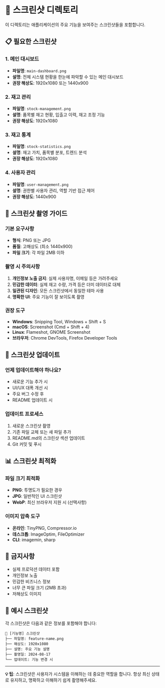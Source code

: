 # 📸 스크린샷 디렉토리

이 디렉토리는 애플리케이션의 주요 기능을 보여주는 스크린샷들을 포함합니다.

## 📋 필요한 스크린샷

### 1. 메인 대시보드
- **파일명**: `main-dashboard.png`
- **설명**: 전체 시스템 현황을 한눈에 파악할 수 있는 메인 대시보드
- **권장 해상도**: 1920x1080 또는 1440x900

### 2. 재고 관리
- **파일명**: `stock-management.png`
- **설명**: 품목별 재고 현황, 입출고 이력, 재고 조정 기능
- **권장 해상도**: 1920x1080

### 3. 재고 통계
- **파일명**: `stock-statistics.png`
- **설명**: 재고 가치, 품목별 분포, 트렌드 분석
- **권장 해상도**: 1920x1080

### 4. 사용자 관리
- **파일명**: `user-management.png`
- **설명**: 권한별 사용자 관리, 역할 기반 접근 제어
- **권장 해상도**: 1440x900

## 📱 스크린샷 촬영 가이드

### 기본 요구사항
- **형식**: PNG 또는 JPG
- **품질**: 고해상도 (최소 1440x900)
- **파일 크기**: 각 파일 2MB 이하

### 촬영 시 주의사항
1. **개인정보 노출 금지**: 실제 사용자명, 이메일 등은 가려주세요
2. **민감한 데이터**: 실제 재고 수량, 가격 등은 더미 데이터로 대체
3. **일관된 디자인**: 모든 스크린샷에서 동일한 테마 사용
4. **명확한 UI**: 주요 기능이 잘 보이도록 촬영

### 권장 도구
- **Windows**: Snipping Tool, Windows + Shift + S
- **macOS**: Screenshot (Cmd + Shift + 4)
- **Linux**: Flameshot, GNOME Screenshot
- **브라우저**: Chrome DevTools, Firefox Developer Tools

## 🔄 스크린샷 업데이트

### 언제 업데이트해야 하나요?
- 새로운 기능 추가 시
- UI/UX 대폭 개선 시
- 주요 버그 수정 후
- README 업데이트 시

### 업데이트 프로세스
1. 새로운 스크린샷 촬영
2. 기존 파일 교체 또는 새 파일 추가
3. README.md의 스크린샷 섹션 업데이트
4. Git 커밋 및 푸시

## 📊 스크린샷 최적화

### 파일 크기 최적화
- **PNG**: 투명도가 필요한 경우
- **JPG**: 일반적인 UI 스크린샷
- **WebP**: 최신 브라우저 지원 시 (선택사항)

### 이미지 압축 도구
- **온라인**: TinyPNG, Compressor.io
- **데스크톱**: ImageOptim, FileOptimizer
- **CLI**: imagemin, sharp

## 🚫 금지사항

- 실제 프로덕션 데이터 포함
- 개인정보 노출
- 민감한 비즈니스 정보
- 너무 큰 파일 크기 (2MB 초과)
- 저해상도 이미지

## 📝 예시 스크린샷

각 스크린샷은 다음과 같은 정보를 포함해야 합니다:

```
📸 [기능명] 스크린샷
├── 파일명: feature-name.png
├── 해상도: 1920x1080
├── 설명: 주요 기능 설명
├── 촬영일: 2024-08-17
└── 업데이트: 기능 변경 시
```

---

**💡 팁**: 스크린샷은 사용자가 시스템을 이해하는 데 중요한 역할을 합니다. 
항상 최신 상태로 유지하고, 명확하고 이해하기 쉽게 촬영해주세요.

